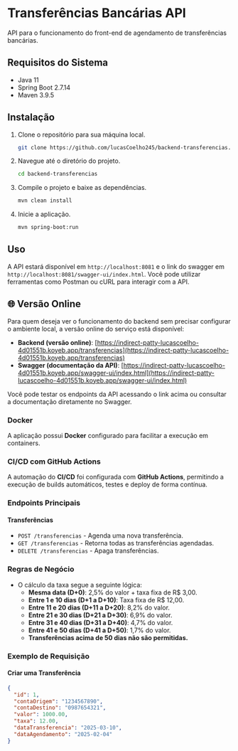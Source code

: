 # Transferências Bancárias API

API para o funcionamento do front-end de agendamento de transferências bancárias.

## Requisitos do Sistema

- Java 11
- Spring Boot 2.7.14
- Maven 3.9.5

## Instalação

1. Clone o repositório para sua máquina local.
    ```bash
    git clone https://github.com/lucasCoelho245/backend-transferencias.git
    ```

2. Navegue até o diretório do projeto.
    ```bash
    cd backend-transferencias
    ```

3. Compile o projeto e baixe as dependências.
    ```bash
    mvn clean install
    ```

4. Inicie a aplicação.
    ```bash
    mvn spring-boot:run
    ```
## Uso

A  API estará disponível em `http://localhost:8081` e o link do swagger em `http://localhost:8081/swagger-ui/index.html`. Você pode utilizar ferramentas como Postman ou cURL para interagir com a API.

## 🌐 Versão Online

Para quem deseja ver o funcionamento do backend sem precisar configurar o ambiente local, a versão online do serviço está disponível:

- **Backend (versão online)**: [https://indirect-patty-lucascoelho-4d01551b.koyeb.app/transferencias](https://indirect-patty-lucascoelho-4d01551b.koyeb.app/transferencias)
- **Swagger (documentação da API)**: [https://indirect-patty-lucascoelho-4d01551b.koyeb.app/swagger-ui/index.html](https://indirect-patty-lucascoelho-4d01551b.koyeb.app/swagger-ui/index.html)

Você pode testar os endpoints da API acessando o link acima ou consultar a documentação diretamente no Swagger.

### Docker

A aplicação possui **Docker** configurado para facilitar a execução em containers.

### CI/CD com GitHub Actions

A automação do **CI/CD** foi configurada com **GitHub Actions**, permitindo a execução de builds automáticos, testes e deploy de forma contínua.

### Endpoints Principais

#### Transferências
- `POST /transferencias` - Agenda uma nova transferência.
- `GET /transferencias` - Retorna todas as transferências agendadas.
- `DELETE /transferencias` - Apaga transferências.

### Regras de Negócio

- O cálculo da taxa segue a seguinte lógica:
   - **Mesma data (D+0)**: 2,5% do valor + taxa fixa de R$ 3,00.
   - **Entre 1 e 10 dias (D+1 a D+10)**: Taxa fixa de R$ 12,00.
   - **Entre 11 e 20 dias (D+11 a D+20)**: 8,2% do valor.
   - **Entre 21 e 30 dias (D+21 a D+30)**: 6,9% do valor.
   - **Entre 31 e 40 dias (D+31 a D+40)**: 4,7% do valor.
   - **Entre 41 e 50 dias (D+41 a D+50)**: 1,7% do valor.
   - **Transferências acima de 50 dias não são permitidas.**

### Exemplo de Requisição

#### Criar uma Transferência
```json
{
  "id": 1,
  "contaOrigem": "1234567890",
  "contaDestino": "0987654321",
  "valor": 1000.00,
  "taxa": 12.00,
  "dataTransferencia": "2025-03-10",
  "dataAgendamento": "2025-02-04"
}
